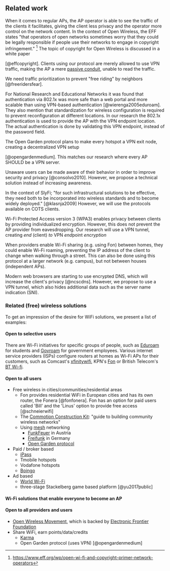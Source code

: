## Related work

When it comes to regular APs,
the AP operator is able to see the traffic of the clients it facilitates,
giving the client less privacy and the operator more control on the network content.
In the context of Open Wireless, the EFF states
"that operators of open networks sometimes worry that they could be legally responsible if people use their networks to engage in copyright infringement."
[^effstates]
The topic of copyright for Open Wireless is discussed in a white paper
<!--
, which *should not be taken as legal advice*
-->
[@effcopyright].
Clients using our protocol are merely allowed to use VPN traffic,
making the AP a mere
[passive conduit](https://openwireless.org/myths-legal.html),
unable to read the traffic.
<!--
thus like any other router on the internet the traffic passes.
-->

[^effstates]: https://www.eff.org/wp/open-wi-fi-and-copyright-primer-network-operators

We need traffic prioritization to prevent "free riding" by neighbors
[@freeridersfear].
<!--
For our research we consider this subject out of scope.
-->

For National Research and Educational Networks
it was found that authentication via 802.1x
was more safe than a web portal and more scalable than using VPN-based authentication
[@wierenga2005eduroam].
They also mention that
standardization for wireless configuration
is required to prevent reconfiguration at different locations.
In our research the 802.1x authentication is used to provide the AP
with the VPN endpoint location.
The actual authentication is done by validating this VPN endpoint,
instead of the password field.


The Open Garden protocol plans to make every hotspot
a VPN exit node,
creating a decentralized VPN setup
<!--
The decentralized VPN setup with every hotspot being a VPN exit node
is planned to be part of the Open Garden protocol
-->
[@opengardenmedium].
This matches our
research where every AP
SHOULD
be a VPN server.

Unaware users can be made aware of their behavior
in order to improve security and privacy
[@consolvo2010].
However, we propose a technical solution instead of increasing awareness.

In the context of SlyFi;
"for such infrastructural solutions to be effective, they need both to be incorporated into wireless standards and to become widely deployed."
[@klasnja2009]
However, we will use the protocols available on COTS clients.


Wi-Fi Protected Access version 3 (WPA3) enables
privacy between clients by providing
individualized encryption.
However, this does not prevent the AP provider from eavesdropping.
Our research will use a VPN tunnel,
creating *end* (client) *to* VPN *end*point *encryption*

When providers enable Wi-Fi sharing (e.g. using Fon) between homes,
they could enable Wi-Fi roaming,
preventing the IP address of the client to change when walking through a street.
This can also be done using this protocol at a larger network (e.g. campus),
but not between houses (independent APs).

Modern web browsers are starting to use encrypted DNS,
which will increase the client's privacy
[@ncscdns].
However, we propose to use a VPN tunnel,
which also hides additional data such as
the server name indication (SNI).


### Related (free) wireless solutions

To get an impression of the desire for WiFi solutions,
we present a list of examples:

#### Open to selective users

There are Wi-Fi initiatives for specific groups of people,
such as [Eduroam](https://www.eduroam.org/) for students
and [Govroam](https://govroam.nl/) <!-- https://govroam.be/ -->
for government employees.
Various internet service providers (ISPs)
configure routers at homes as Wi-Fi APs for their customers,
such as
Comcast's [xfinitywifi](https://hotspots.wifi.comcast.com/),
KPN's [Fon](https://www.kpn.com/internet/wifi-hotspots/gratis-wifi-met-fon.htm)
or
British Telecom's [BT Wi-fi](https://www.btwifi.co.uk/).

#### Open to all users

- Free wireless in cities/communities/residential areas
  - Fon provides residential WiFi in European cities and has its own router, the Fonera [@fonfonera]. Fon has an option for paid users called 'Bill' and the 'Linus' option to provide free access [@schneierwifi]
  - The [Commotion Construction Kit](https://commotionwireless.net/docs/cck/): "guide to building community wireless networks"
  - Using [mesh](https://wiki.techinc.nl/MeshNet) networking
    - [FunkFeuer](https://wiki.p2pfoundation.net/Funkfeuer) in Austria
    - [Freifunk](https://freifunk.net/en/what-is-it-about/) in Germany
    - [Open Garden protocol](https://www.opengarden.com/protocol/)
- Paid / broker based
  - [iPass](https://www.ipass.com)
  - Tmobile hotspots
  - Vodafone hotspots
  - [Boingo](https://www.boingo.com)
- Ad based
  - [World Wi-Fi](https://worldwifi.io)
  - three-stage Stackelberg game based platform [@yu2017public]

#### Wi-Fi solutions that enable everyone to become an AP

#### Open to all providers and users

- [Open Wireless Movement](https://openwireless.org/), which is backed by [Electronic Frontier Foundation](https://www.eff.org/issues/open-wireless)
- Share WiFi, earn points/data/credits
  - [Karma](https://yourkarma.com/wifi/how-it-works-3/)
  - Open Garden protocol (uses VPN) [@opengardenmedium]

<!--
- Ad based
  - [World Wi-Fi](https://worldwifi.io)
  - three-stage Stackelberg game based platform [@yu2017public]
- Education Roaming: Eduroam
- Government Roaming: [Govroam](https://govroam.nl/)
- [Open Wireless Movement](https://openwireless.org/), which is backed by [Electronic Frontier Foundation](https://www.eff.org/issues/open-wireless)
- Share WiFi, earn points/data/credits
  - [Karma](https://yourkarma.com/wifi/how-it-works-3/)
  - Open Garden protocol (uses VPN) [@opengardenmedium]
- Home routers managed by providers/national operator:
  - Comcast's [xfinitywifi](https://hotspots.wifi.comcast.com/)
  - KPN's [Fon](https://www.kpn.com/internet/wifi-hotspots/gratis-wifi-met-fon.htm)
  - British Telecom's [BT Wi-fi](https://www.btwifi.co.uk/)
- Free wireless in cities/communities/residential areas
  - Fon provides residential WiFi in European cities and has its own router, the Fonera [@fonfonera]. Fon has an option for paid users called 'Bill' and the 'Linus' option to provide free access [@schneierwifi]
  - The [Commotion Construction Kit](https://commotionwireless.net/docs/cck/): "guide to building community wireless networks"
  - Using [mesh](https://wiki.techinc.nl/MeshNet) networking
    - [FunkFeuer](https://wiki.p2pfoundation.net/Funkfeuer) in Austria
    - [Freifunk](https://freifunk.net/en/what-is-it-about/) in Germany
    - [Open Garden protocol](https://www.opengarden.com/protocol/)
- Paid / broker based
  - [iPass](https://www.ipass.com)
  - Tmobile hotspots
  - Vodafone hotspots
  - [Boingo](https://www.boingo.com)
-->

<!--
TODO

https://patents.google.com/patent/US7568220B2/en
https://ieeexplore.ieee.org/abstract/document/7879333
https://patents.google.com/patent/US20060271485A1/en
https://www.zerotier.com
http://www.freefi.io/
-->

